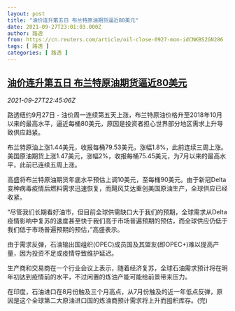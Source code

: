 ```yaml
---
layout: post
title: "油价连升第五日 布兰特原油期货逼近80美元"
date: 2021-09-27T23:01:03.000Z
author: 路透
from: https://cn.reuters.com/article/oil-close-0927-mon-idCNKBS2GN286
tags: [ 路透 ]
categories: [ 路透 ]
---
```

<!--1632783663000-->
[油价连升第五日 布兰特原油期货逼近80美元](https://cn.reuters.com/article/oil-close-0927-mon-idCNKBS2GN286)
------

<div>
<div><i>2021-09-27T22:45:06Z</i></div><p>路透纽约9月27日 - 油价周一连续第五天上涨，布兰特原油价格升至2018年10月以来的最高水平，逼近每桶80美元，原因是投资者担心世界部分地区需求上升导致供应趋紧。</p><p>布兰特原油上涨1.44美元，收报每桶79.53美元，涨幅1.8%，此前连续三周上涨。美国原油期货上涨1.47美元，涨幅2%，收报每桶75.45美元，为7月以来的最高水平，此前已连续五周上涨。</p><p>高盛将布兰特原油期货年底水平预估上调10美元，至每桶90美元。由于新冠Delta变种病毒疫情后燃料需求迅速恢复，而飓风艾达重创美国原油生产，全球供应已经收紧。</p><p>“尽管我们长期看好油市，但目前全球供需缺口大于我们的预期，全球需求从Delta疫情影响中复苏的速度甚至快于我们高于市场普遍预期的预估，而全球供应仍低于我们低于市场普遍预期的预估，”高盛表示。</p><p>由于需求反弹，石油输出国组织(OPEC)成员国及其盟友(即OPEC+)难以提高产量，因为投资不足或疫情导致维护延迟。</p><p>生产商和交易商在一个行业会议上表示，随着经济复苏，全球石油需求预计将在明年初达到疫情前的水平，不过闲置的炼油产能可能给前景带来压力。</p><p>在印度，石油进口在8月份触及三个月高点，从7月份触及的近一年低点反弹，原因是这个全球第二大原油进口国的炼油商预计需求将上升而囤积库存。(完)</p>
</div>
